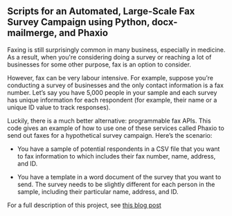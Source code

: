 ## Scripts for an Automated, Large-Scale Fax Survey Campaign using Python, docx-mailmerge, and Phaxio

Faxing is still surprisingly common in many business, especially in medicine. As a result, when you're considering doing a survey or reaching a lot of businesses for some other purpose, fax is an option to consider.

However, fax can be very labour intensive. For example, suppose you’re conducting a survey of businesses and the only contact information is a fax number. Let’s say you have 5,000 people in your sample and each survey has unique information for each respondent (for example, their name or a unique ID value to track responses).

Luckily, there is a much better alternative: programmable fax APIs. This code gives an example of how to use one of these services called Phaxio to send out faxes for a hypothetical survey campaign. Here’s the scenario:

* You have a sample of potential respondents in a CSV file that you want to fax information to which includes their fax number, name, address, and ID.

* You have a template in a word document of the survey that you want to send. The survey needs to be slightly different for each person in the sample, including their particular name, address, and ID.

For a full description of this project, see [this blog post](http://bit.ly/2CWNPeL)
